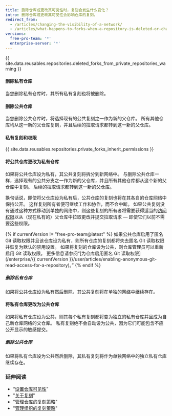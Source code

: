 ```yaml
---
title: 删除仓库或更改其可见性时，复刻会发生什么变化？
intro: 删除仓库或更改其可见性会影响仓库的复刻。
redirect_from:
  - /articles/changing-the-visibility-of-a-network/
  - /articles/what-happens-to-forks-when-a-repository-is-deleted-or-changes-visibility
versions:
  free-pro-team: '*'
  enterprise-server: '*'
---
```


{{ site.data.reusables.repositories.deleted_forks_from_private_repositories_warning }}

#### 删除私有仓库

当您删除私有仓库时，其所有私有复刻也将被删除。

#### 删除公共仓库

当您删除公共仓库时，将选择现有的公共复刻之一作为新的父仓库。 所有其他仓库均从这一新的父仓库复刻，并且后续的拉取请求都转到这一新的父仓库。

#### 私有复刻和权限

{{ site.data.reusables.repositories.private_forks_inherit_permissions }}

#### 将公共仓库更改为私有仓库

如果将公共仓库设为私有，其公共复刻将拆分到新网络中。 与删除公共仓库一样，选择现有的公共分支之一作为新的父仓库，并且所有其他仓库都从这个新的父仓库中复刻。 后续的拉取请求都转到这一新的父仓库。

换句话说，即使将父仓库设为私有后，公共仓库的复刻也将在其各自的仓库网络中保持公开。 这样复刻所有者便可继续工作和协作，而不会中断。 如果公共复刻没有通过这种方式移动到单独的网络中，则这些复刻的所有者将需要获得适当的[访问权限](/articles/access-permissions-on-github)以从（现在私有的）父仓库中拉取更改并提交拉取请求 — 即使它们以前不需要这些权限。

{% if currentVersion != "free-pro-team@latest" %}
如果公共仓库启用了匿名 Git 读取权限并且该仓库设为私有，则所有仓库的复刻都将失去匿名 Git 读取权限并恢复为默认的禁用设置。 如果将复刻的仓库设为公共，则仓库管理员可以重新启用 Git 读取权限。 更多信息请参阅“[为仓库启用匿名 Git 读取权限](/enterprise/{{ currentVersion }}/user/articles/enabling-anonymous-git-read-access-for-a-repository)。”
{% endif %}

##### 删除私有仓库

如果将公共仓库设为私有然后删除，其公共复刻将在单独的网络中继续存在。

#### 将私有仓库更改为公共仓库

如果将私有仓库设为公共，则其每个私有复刻都将变为独立的私有仓库并且成为自己新仓库网络的父仓库。 私有复刻绝不会自动设为公共，因为它们可能包含不应公开显示的敏感提交。

##### 删除公共仓库

如果将私有仓库设为公共然后删除，其私有复刻将作为单独网络中的独立私有仓库继续存在。

### 延伸阅读

- “[设置仓库可见性](/articles/setting-repository-visibility)”
- "[关于复刻](/articles/about-forks)"
- "[管理仓库的复刻策略](/github/administering-a-repository/managing-the-forking-policy-for-your-repository)"
- "[管理组织的复刻策略](/github/setting-up-and-managing-organizations-and-teams/managing-the-forking-policy-for-your-organization)"
